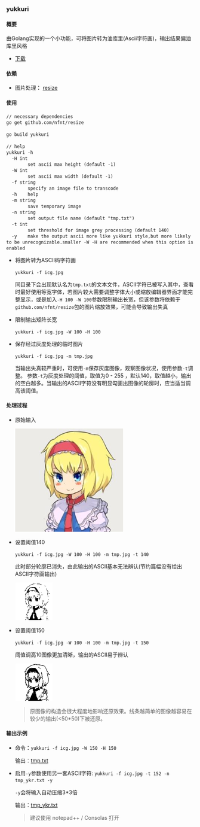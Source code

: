 ### yukkuri

#### 概要

由Golang实现的一个小功能，可将图片转为油库里(Ascii字符画)，输出结果偏油库里风格

- [下载](https://github.com/nynicg/yukkuri/releases)



#### 依赖 

- 图片处理： [resize](https://github.com/nfnt/resize)


#### 使用


```
// necessary dependencies
go get github.com/nfnt/resize

go build yukkuri

// help
yukkuri -h
  -H int
        set ascii max height (default -1)
  -W int
        set ascii max width (default -1)
  -f string
        specify an image file to transcode
  -h    help
  -m string
        save temporary image
  -n string
        set output file name (default "tmp.txt")
  -t int
        set threshold for image grey processing (default 140)
  -y    make the output ascii more like yukkuri style,but more likely to be unrecognizable.smaller -W -H are recommended when this option is enabled
```

- 将图片转为ASCII码字符画

	`yukkuri -f icg.jpg`
	
	同目录下会出现默认名为`tmp.txt`的文本文件，ASCII字符已被写入其中，查看时最好使用等宽字体，若图片较大需要调整字体大小或缩放编辑器界面才能完整显示，或是加入`-H 100 -W 100`参数限制输出长宽，但该参数将依赖于`github.com/nfnt/resize`包的图片缩放效果，可能会导致输出失真
	
- 限制输出矩阵长宽

	`yukkuri -f icg.jpg -W 100 -H 100`
	
- 保存经过灰度处理的临时图片

  `yukkuri -f icg.jpg -m tmp.jpg`

  当输出失真较严重时，可使用`-m`保存灰度图像，观察图像状况，使用参数`-t`调整。
  参数`-t`为灰度处理的阈值，取值为0  -  255 ，默认140，取值越小，输出的空白越多。当输出的ASCII字符没有明显勾画出图像的轮廓时，应当适当调高该阈值。

#### 处理过程

- 原始输入

  ![icg](icg.jpg)

- 设置阈值140

  `yukkuri -f icg.jpg -W 100 -H 100 -m tmp.jpg -t 140`

  此时部分轮廓已消失，由此输出的ASCII基本无法辨认(节约篇幅没有给出ASCII字符画输出)

  ![ -t 140](tmp-140.jpg)


- 设置阈值150

  `yukkuri -f icg.jpg -W 100 -H 100 -m tmp.jpg -t 150`

  阈值调高10图像更加清晰，输出的ASCII易于辨认

  ![ -t 150](tmp-150.jpg)

  > 原图像的构造会很大程度地影响还原效果。线条越简单的图像越容易在较少的输出(<50*50)下被还原。

#### 输出示例

- 命令：`yukkuri -f icg.jpg -W 150 -H 150` 

  输出：[tmp.txt](tmp.txt)

- 启用`-y`参数使用另一套ASCII字符: `yukkuri -f icg.jpg -t 152 -n tmp_ykr.txt -y`

  `-y`会将输入自动压缩3*3倍

  输出：[tmp_ykr.txt](tmp_ykr.txt)

  > 建议使用 notepad++ / Consolas 打开
